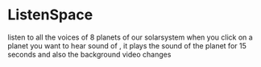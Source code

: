 # ListenSpace
listen to all the voices of 8 planets of our solarsystem
when you click on a planet you want to hear sound of , it plays the sound of the planet for 15 seconds and also the background video changes
